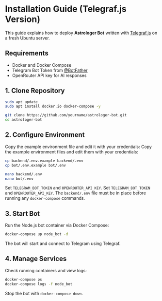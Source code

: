 # Installation Guide (Telegraf.js Version)

This guide explains how to deploy **Astrologer Bot** written with [Telegraf.js](https://github.com/telegraf/telegraf) on a fresh Ubuntu server.

## Requirements
- Docker and Docker Compose
- Telegram Bot Token from [@BotFather](https://t.me/BotFather)
- OpenRouter API key for AI responses

## 1. Clone Repository
```bash
sudo apt update
sudo apt install docker.io docker-compose -y

git clone https://github.com/yourname/astrologer-bot.git
cd astrologer-bot
```

## 2. Configure Environment
Copy the example environment file and edit it with your credentials:
Copy the example environment files and edit them with your credentials:
```bash
cp backend/.env.example backend/.env
cp bot/.env.example bot/.env

nano backend/.env
nano bot/.env
```
Set `TELEGRAM_BOT_TOKEN` and `OPENROUTER_API_KEY`.
Set `TELEGRAM_BOT_TOKEN` and `OPENROUTER_API_KEY`. The `backend/.env` file must be in place before running any `docker-compose` commands.

## 3. Start Bot
Run the Node.js bot container via Docker Compose:
```bash
docker-compose up node_bot -d
```
The bot will start and connect to Telegram using Telegraf.

## 4. Manage Services
Check running containers and view logs:
```bash
docker-compose ps
docker-compose logs -f node_bot
```
Stop the bot with `docker-compose down`.
